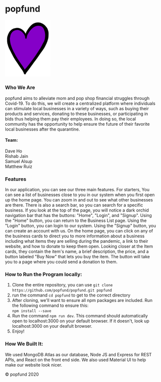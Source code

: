 # popfund

<img src="./popfund/src/client/components/purpMark.png" alt="drawing" width="150"/>

### Who We Are
popfund aims to alleviate mom and pop shop financial struggles through Covid-19. To do this, we will create a centralized platform where individuals can stimulate local businesses in a variety of ways, such as buying their products and services, donating to these businesses, or participating in bids thus helping them pay their employees. In doing so, the local community has the opportunity to help ensure the future of their favorite local businesses after the quarantine.

#### Team:
Dave Ho  
Rishab Jain  
Samuel Alsup  
Matthew Ruiz  

### Features
In our application, you can see our three main features. For starters, You can see a list of businesses close to you in our system when you first open up the home page. You can zoom in and out to see what other businesses are there. There is also a search bar, so you can search for a specific business. If you look at the top of the page, you will notice a dark orchid navigation bar that has the buttons: "Home", "Login", and "Signup". Using the "Home" button, you can return to the Business List page. Using the "Login" button, you can login to our system. Using the "Signup" button, you can create an account with us. On the home page, you can click on any of the business cards to direct you to more information about a business including what items they are selling during the pandemic, a link to their website, and how to donate to keep them open. Looking closer at the Item cards, they contain the item's name, a brief description, the price, and a button labeled "Buy Now" that lets you buy the item. The button will take you to a page where you could send a donation to them. 

### How to Run the Program locally:
1) Clone the entire repository, you can use ```git clone https://github.com/popfund/popfund.git popfund```
2) run the command ```cd popfund``` to get to the correct directory
3) After cloning, we'll want to ensure all npm packages are included. Run the following command to ensure this:  
```npm install --save```  
4) Run the command ```npm run dev```. This command should automatically open to localhost:3000 on your default browser. If it doesn't, look up localhost:3000 on your deafult browser.
5) Enjoy!

### How We Built It:
We used MongoDB Atlas as our database, Node JS and Express for REST APIs, and React on the front end side. We also used Material UI to help make our website look nicer.

&copy; popfund 2020
